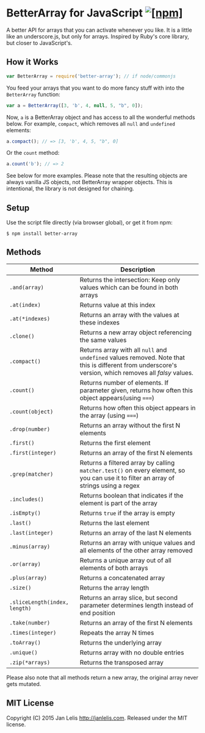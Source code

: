 # BetterArray for JavaScript [![[npm]](https://img.shields.io/npm/v/better-array.svg)](https://www.npmjs.com/package/better-array)

A better API for arrays that you can activate whenever you like. It is a little like an underscore.js, but only for arrays. Inspired by Ruby's core library, but closer to JavaScript's.

## How it Works

```javascript
var BetterArray = require('better-array'); // if node/commonjs
```

You feed your arrays that you want to do more fancy stuff with into the `BetterArray` function:

```javascript
var a = BetterArray([3, 'b', 4, null, 5, "b", 0]);
```

Now, `a` is a BetterArray object and has access to all the wonderful methods below. For example, `compact`, which removes all `null` and `undefined` elements:

```javascript
a.compact(); // => [3, 'b', 4, 5, "b", 0]
```

Or the `count` method:

```javascript
a.count('b'); // => 2
```

See below for more examples. Please note that the resulting objects are always vanilla JS objects, not BetterArray wrapper objects. This is intentional, the library is not designed for chaining.

## Setup

Use the script file directly (via browser global), or get it from npm:

    $ npm install better-array

## Methods

Method | Description
-------|------------
`.and(array)` | Returns the intersection: Keep only values which can be found in both arrays
`.at(index)` | Returns value at this index
`.at(*indexes)` | Returns an array with the values at these indexes
`.clone()` | Returns a new array object referencing the same values
`.compact()` | Returns array with all `null` and `undefined` values removed. Note that this is different from underscore's version, which removes all *falsy* values.
`.count()` | Returns number of elements. If parameter given, returns how often this object appears(using `===`)
`.count(object)` | Returns how often this object appears in the array (using `===`)
`.drop(number)` | Returns an array without the first N elements
`.first()` | Returns the first element
`.first(integer)` | Returns an array of the first N elements
`.grep(matcher)` | Returns a filtered array by calling `matcher.test()` on every element, so you can use it to filter an array of strings using a regex
`.includes()` | Returns boolean that indicates if the element is part of the array
`.isEmpty()` | Returns `true` if the array is empty
`.last()` | Returns the last element
`.last(integer)` | Returns an array of the last N elements
`.minus(array)` | Returns an array with unique values and all elements of the other array removed
`.or(array)` | Returns a unique array out of all elements of both arrays
`.plus(array)` | Returns a concatenated array
`.size()` | Returns the array length
`.sliceLength(index, length)` | Returns an array slice, but second parameter determines length instead of end position
`.take(number)` | Returns an array of the first N elements
`.times(integer)` | Repeats the array N times
`.toArray()` | Returns the underlying array
`.unique()` | Returns array with no double entries
`.zip(*arrays)` | Returns the transposed array

Please also note that all methods return a new array, the original array never gets mutated.


## MIT License

Copyright (C) 2015 Jan Lelis <http://janlelis.com>. Released under the MIT license.
